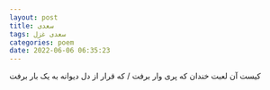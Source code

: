 ```yaml
---
layout: post
title: سعدی
tags: سعدی غزل
categories: poem
date: 2022-06-06 06:35:23
---
```


کیست آن لعبت خندان که پری وار برفت / که قرار از دل دیوانه به یک بار برفت
